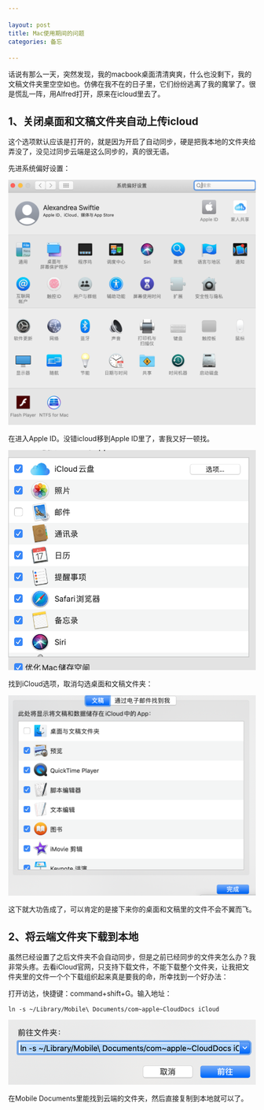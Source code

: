 ```yaml
---

layout: post
title: Mac使用期间的问题
categories: 备忘

---
```


话说有那么一天，突然发现，我的macbook桌面清清爽爽，什么也没剩下，我的文稿文件夹里空空如也。仿佛在我不在的日子里，它们纷纷逃离了我的魔掌了。很是慌乱一阵，用Alfred打开，原来在icloud里去了。

## 1、关闭桌面和文稿文件夹自动上传icloud

这个选项默认应该是打开的，就是因为开启了自动同步，硬是把我本地的文件夹给弄没了，没见过同步云端是这么同步的，真的很无语。

先进系统偏好设置：

![image-20200701204456582](/images/posts/image-20200701204623431.png)

在进入Apple ID。没错icloud移到Apple ID里了，害我又好一顿找。

![image-20200701204650100](/images/posts/image-20200701204650100.png)

找到iCloud选项，取消勾选桌面和文稿文件夹：

![image-20200701204741594](/images/posts/image-20200701204741594.png)

这下就大功告成了，可以肯定的是接下来你的桌面和文稿里的文件不会不翼而飞。

## 2、将云端文件夹下载到本地

虽然已经设置了之后文件夹不会自动同步，但是之前已经同步的文件夹怎么办？我非常头疼。去看iCloud官网，只支持下载文件，不能下载整个文件夹，让我把文件夹里的文件一个个下载组织起来真是要我的命，所幸找到一个好办法：

打开访达，快捷键：command+shift+G。输入地址：

```
ln -s ~/Library/Mobile\ Documents/com~apple~CloudDocs iCloud
```

![image-20200701205155402](/images/posts/image-20200701205155402.png)

在Mobile Documents里能找到云端的文件夹，然后直接复制到本地就可以了。